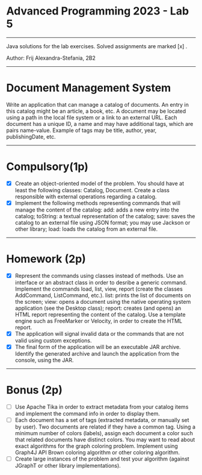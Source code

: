 # Advanced Programming 2023 - Lab 5
___________________________
Java solutions for the lab exercises. Solved assignments are marked [x] .

Author: Frij Alexandra-Stefania, 2B2
_____________________________

# Document Management System

Write an application that can manage a catalog of documents. An entry in this catalog might be an article, a book, etc.
A document may be located using a path in the local file system or a link to an external URL. Each document has a unique ID, a name and may have additional tags, which are pairs name-value. Example of tags may be title, author, year, publishingDate, etc.

-------------------------------

# Compulsory(1p)

- [x] Create an object-oriented model of the problem. You should have at least the following classes: Catalog, Document. Create a class responsible with external operations regarding a catalog.
- [x] Implement the following methods representing commands that will manage the content of the catalog:
  add: adds a new entry into the catalog;
  toString: a textual representation of the catalog;
  save: saves the catalog to an external file using JSON format; you may use Jackson or other library;
  load: loads the catalog from an external file.

------------------------------

# Homework (2p)

- [x] Represent the commands using classes instead of methods. Use an interface or an abstract class in order to desribe a generic command.
  Implement the commands load, list, view, report (create the classes AddCommand, ListCommand, etc.).
  list: prints the list of documents on the screen;
  view: opens a document using the native operating system application (see the Desktop class);
  report: creates (and opens) an HTML report representing the content of the catalog.
  Use a template engine such as FreeMarker or Velocity, in order to create the HTML report.
- [x] The application will signal invalid data or the commands that are not valid using custom exceptions.
- [x] The final form of the application will be an executable JAR archive. Identify the generated archive and launch the application from the console, using the JAR.

-----------------------------

# Bonus (2p)

- [ ] Use Apache Tika in order to extract metadata from your catalog items and implement the command info in order to display them.
- [ ] Each document has a set of tags (extracted metadata, or manually set by user). Two documents are related if they have a common tag.
  Using a minimum number of colors (labels), assign each document a color such that related documents have distinct colors.
  You may want to read about exact algorithms for the graph coloring problem.
  Implement using Graph4J API Brown coloring algorithm or other coloring algorithm.
- [ ] Create large instances of the problem and test your algorithm (against JGraphT or other library implementations).
